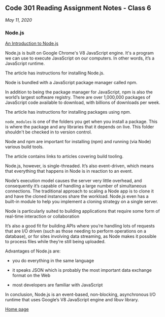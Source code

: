 ## Code 301 Reading Assignment Notes - Class 6

_May 11, 2020_

### Node.js

[An Introduction to Node.js](https://www.sitepoint.com/an-introduction-to-node-js/)

Node.js is built on Google Chrome's V8 JavaScript engine. It's a program we can use to execute JavaScript on our computers. In other words, it’s a JavaScript runtime.

The article has instructions for installing Node.js.

Node is bundled with a JavaScript package manager called npm.

In addition to being the package manager for JavaScript, npm is also the world’s largest software registry. There are over 1,000,000 packages of JavaScript code available to download, with billions of downloads per week.

The article has instructions for installing packages using npm.

`node_modules` is one of the folders you get when you install a package. This is where the package and any libraries that it depends on live. This folder shouldn't be checked in to version control.

Node and npm are important for installing (npm) and running (via Node) various build tools. 

The article contains links to articles covering build tooling.

Node.js, however, is single-threaded. It’s also event-driven, which means that everything that happens in Node is in reaction to an event.

Node’s execution model causes the server very little overhead, and consequently it’s capable of handling a large number of simultaneous connections. The traditional approach to scaling a Node app is to clone it and have the cloned instances share the workload. Node.js even has a built-in module to help you implement a cloning strategy on a single server.

Node is particularly suited to building applications that require some form of real-time interaction or collaboration

It’s also a good fit for building APIs where you’re handling lots of requests that are I/O driven (such as those needing to perform operations on a database), or for sites involving data streaming, as Node makes it possible to process files while they’re still being uploaded. 

Advantages of Node.js are:

- you do everything in the same language

- it speaks JSON which is probably the most important data exchange format on the Web

- most developers are familiar with JavaScript

In conclusion, Node.js is an event-based, non-blocking, asynchronous I/O runtime that uses Google’s V8 JavaScript engine and libuv library.


[Home page](https://marlene-rinker.github.io/reading-notes/)
